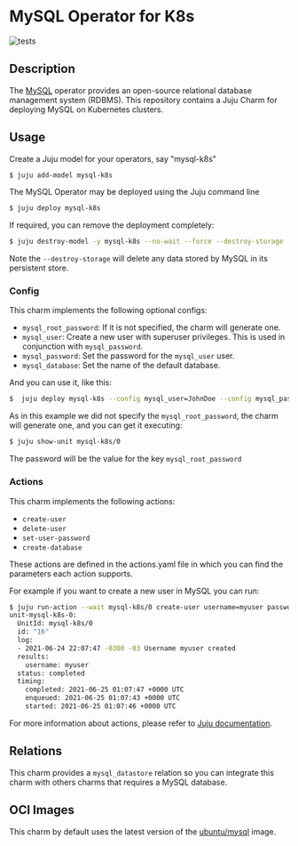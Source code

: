# MySQL Operator for K8s

![tests](https://github.com/canonical/mysql-operator/actions/workflows/run-tests.yaml/badge.svg)


## Description

The [MySQL](https://www.mysql.com/) operator provides an open-source relational database management system (RDBMS). This repository contains a Juju Charm for deploying MySQL on Kubernetes clusters.


## Usage

Create a Juju model for your operators, say "mysql-k8s"

```bash
$ juju add-model mysql-k8s
```

The MySQL Operator may be deployed using the Juju command line

```bash
$ juju deploy mysql-k8s
```

If required, you can remove the deployment completely:

```bash
$ juju destroy-model -y mysql-k8s --no-wait --force --destroy-storage
```

Note the `--destroy-storage` will delete any data stored by MySQL in its persistent store.


### Config

This charm implements the following optional configs:

- `mysql_root_password`: If it is not specified, the charm will generate one.
- `mysql_user`: Create a new user with superuser privileges. This is used in conjunction with `mysql_password`.
- `mysql_password`: Set the password for the `mysql_user` user.
- `mysql_database`: Set the name of the default database.

And you can use it, like this:

```bash
$  juju deploy mysql-k8s --config mysql_user=JohnDoe --config mysql_password=SuperSecretUserPassword --config mysql_database=default_database
```


As in this example we did not specify the `mysql_root_password`, the charm will generate one, and you can get it executing:


```bash
$ juju show-unit mysql-k8s/0
```

The password will be the value for the key `mysql_root_password`


### Actions

This charm implements the following actions:

- `create-user`
- `delete-user`
- `set-user-password`
- `create-database`


These actions are defined in the actions.yaml file in which you can find the parameters each action supports.

For example if you want to create a new user in MySQL you can run:

```bash
$ juju run-action --wait mysql-k8s/0 create-user username=myuser password=SuperSecretPassword
unit-mysql-k8s-0:
  UnitId: mysql-k8s/0
  id: "16"
  log:
  - 2021-06-24 22:07:47 -0300 -03 Username myuser created
  results:
    username: myuser
  status: completed
  timing:
    completed: 2021-06-25 01:07:47 +0000 UTC
    enqueued: 2021-06-25 01:07:43 +0000 UTC
    started: 2021-06-25 01:07:46 +0000 UTC
```

For more information about actions, please refer to [Juju documentation](https://juju.is/docs/olm/working-with-actions).

## Relations

This charm provides a `mysql_datastore` relation so you can integrate this charm with others charms that requires a MySQL database.


## OCI Images

This charm by default uses the latest version of the [ubuntu/mysql](https://hub.docker.com/r/ubuntu/prometheus) image.

